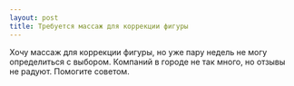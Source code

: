 ```yaml
---
layout: post 
title: Требуется массаж для коррекции фигуры 
--- 
```

Хочу массаж для коррекции фигуры, но уже пару недель не могу определиться с выбором. Компаний в городе не так много, но отзывы не радуют. Помогите советом.